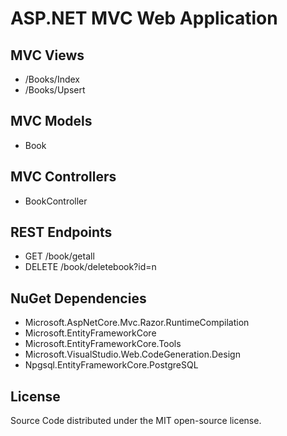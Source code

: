 # ASP.NET MVC Web Application

## MVC Views

- /Books/Index
- /Books/Upsert

## MVC Models

- Book

## MVC Controllers

- BookController

## REST Endpoints

- GET /book/getall
- DELETE /book/deletebook?id=n

## NuGet Dependencies

- Microsoft.AspNetCore.Mvc.Razor.RuntimeCompilation
- Microsoft.EntityFrameworkCore
- Microsoft.EntityFrameworkCore.Tools
- Microsoft.VisualStudio.Web.CodeGeneration.Design
- Npgsql.EntityFrameworkCore.PostgreSQL

## License

Source Code distributed under the MIT open-source license.